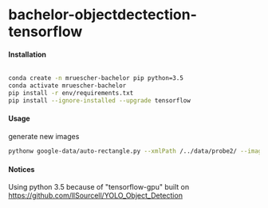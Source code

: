 # bachelor-objectdectection-tensorflow



#### Installation
```bash

conda create -n mruescher-bachelor pip python=3.5
conda activate mruescher-bachelor
pip install -r env/requirements.txt
pip install --ignore-installed --upgrade tensorflow
```

#### Usage
generate new images
```bash
pythonw google-data/auto-rectangle.py --xmlPath /../data/probe2/ --imageModifyLevel 3 --savingType voc-xml
```


#### Notices
Using python 3.5 because of "tensorflow-gpu"
built on https://github.com/llSourcell/YOLO_Object_Detection